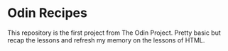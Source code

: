 # Odin Recipes
This repository is the first project from The Odin Project. Pretty basic but recap the lessons and refresh my memory on the  lessons of HTML.